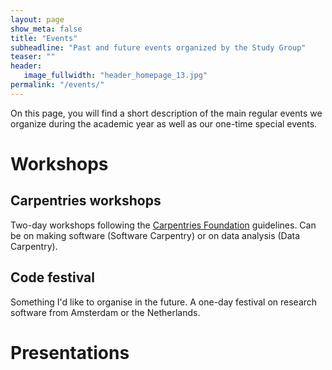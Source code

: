 ```yaml
---
layout: page
show_meta: false
title: "Events"
subheadline: "Past and future events organized by the Study Group"
teaser: ""
header:
   image_fullwidth: "header_homepage_13.jpg"
permalink: "/events/"
---
```


On this page, you will find a short description of the main regular events we organize during the academic year as well as our one-time special events. 

# Workshops

## Carpentries workshops
Two-day workshops following the [Carpentries Foundation](https://carpentries.org/workshops/) guidelines. 
Can be on making software (Software Carpentry) or on data analysis (Data Carpentry).


## Code festival
Something I'd like to organise in the future. A one-day festival on research software from Amsterdam or the Netherlands. 

# Presentations
## 
